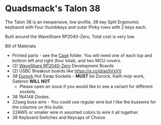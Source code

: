 # Quadsmack's Talon 38
The Talon 38 is an inexpensive, low profile, 38 key Split Ergonomic keybaord with Four thumbkeys and outer Pinky rows with 2 keys each.

Built around the WaveShare RP2040-Zero, Total cost is very low.

Bill of Materials
* Printed parts - see the [Case](./Case/) folder. You will need one of each top and bottom left and right (four total), and two MCU covers.
* (2) [WaveShare RP2040-Zero](https://www.waveshare.com/rp2040-zero.htm) Development Boards
* (2) USBC Breakout boards like https://a.co/d/as5VxVV
* 38 [Durock](https://a.co/d/aWsOsjq) Hot Swap Sockets - **MUST** be Durock, Kailh _may_ work, Gateron **WILL NOT**
  * Please open an issue if you would like to see a variant for different sockets.
* 38 1N4148 Diodes.
* 22awg buss wire - You could use regular wire but I like the busswire for the columns on this build.
* 22AWG or smaller wire in assorted colors to wire it all together.
* 38 Keyboard Switches and Keycaps of Choice
